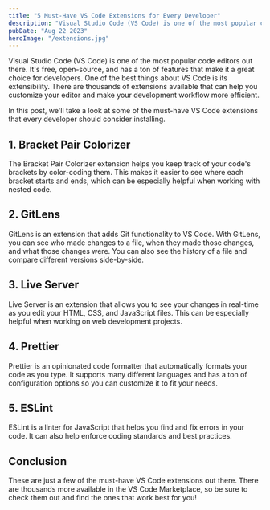 ```yaml
---
title: "5 Must-Have VS Code Extensions for Every Developer"
description: "Visual Studio Code (VS Code) is one of the most popular code editors out there. In this blog post, we’ll take a look at some of the must-have VS Code extensions that every developer should consider installing. From Git functionality to real-time updates, these extensions can help you customize your editor and make your development workflow more efficient."
pubDate: "Aug 22 2023"
heroImage: "/extensions.jpg"
---
```


Visual Studio Code (VS Code) is one of the most popular code editors out there. It's free, open-source, and has a ton of features that make it a great choice for developers. One of the best things about VS Code is its extensibility. There are thousands of extensions available that can help you customize your editor and make your development workflow more efficient.

In this post, we'll take a look at some of the must-have VS Code extensions that every developer should consider installing.

## 1. Bracket Pair Colorizer

The Bracket Pair Colorizer extension helps you keep track of your code's brackets by color-coding them. This makes it easier to see where each bracket starts and ends, which can be especially helpful when working with nested code.

## 2. GitLens

GitLens is an extension that adds Git functionality to VS Code. With GitLens, you can see who made changes to a file, when they made those changes, and what those changes were. You can also see the history of a file and compare different versions side-by-side.

## 3. Live Server

Live Server is an extension that allows you to see your changes in real-time as you edit your HTML, CSS, and JavaScript files. This can be especially helpful when working on web development projects.

## 4. Prettier

Prettier is an opinionated code formatter that automatically formats your code as you type. It supports many different languages and has a ton of configuration options so you can customize it to fit your needs.

## 5. ESLint

ESLint is a linter for JavaScript that helps you find and fix errors in your code. It can also help enforce coding standards and best practices.

## Conclusion

These are just a few of the must-have VS Code extensions out there. There are thousands more available in the VS Code Marketplace, so be sure to check them out and find the ones that work best for you!
